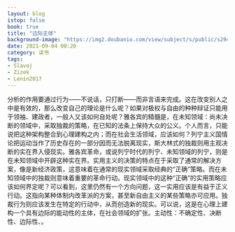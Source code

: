 ```yaml
---
layout: blog
istop: false
book: true
title: "边际主体"
background-image: "https://img2.doubanio.com/view/subject/s/public/s29408672.jpg"
date: 2021-09-04 00:20
category: 读书
tags:
- Slavoj
- Zizek
- Lenin2017
---
```


分析的作用要通过行为——不说话，只打断——而非言语来完成。这在改变别人之中是有效的，那么改变自己的理论是什么呢？如果对极权与自由的种种辩证只能用于领袖、建政者，一般人又该如何自处呢？雅各宾的精髓是，在未知领域：尚未决断的领域中，采取独裁的策略，在已知的法条上保持大众的公义。个人而言，只能说把这种架构整合到心理建构之内；而在社会生活领域，应该如何？列宁主义国情论把运动当作了历史存在的一部分因而无法脱离现实，斯大林式的独裁则用主观决断的实在界入侵现实。雅各宾革命，或说列宁时代的列宁、未知领域的列宁，则是在未知领域中开辟这种实在界。实用主义的决策的特点在于采取了通常的解决方案，像是新经济政策，这意味着在通常的现实领域采取经典的“正确”策略。而在未知领域中的独裁则意味着重要的革命行动。现实领域中的这种“正确”的实用策略应该如何界定呢？可以看到，这里仍然有一个方向问题，这一实用应该是有益于正义行动。这指向某种体制内改革派的方案，甚至新自由主义的某些策略亦可应用。独裁行为则应该发生在特定的行动中，从而创造新的现实。可以说，这是在心理上建构一个具有边际的能动性的主体，在社会领域的扩张。主动性：不确定性、决断性、边际性、。

